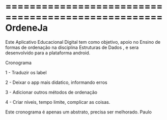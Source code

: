 ====================================================
OrdeneJa
====================================================
Este Aplicativo Educacional Digital tem como objetivo, apoio no Ensino de formas de ordenação na disciplina Estruturas de Dados , e sera desenvolvido para a plataforma android.

Cronograma

1 - Traduzir os label

2 - Deixar o app mais didatico, informando erros

3 - Adicionar outros métodos de ordenação

4 - Criar níveis, tempo limite, complicar as coisas.

Este cronograma é apenas um abstrato, precisa ser melhorado.
Paulo
